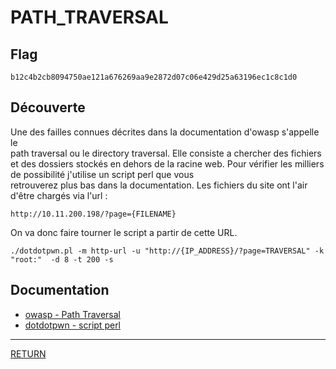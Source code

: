 # PATH_TRAVERSAL

## Flag
```
b12c4b2cb8094750ae121a676269aa9e2872d07c06e429d25a63196ec1c8c1d0
```

## Découverte

Une des failles connues décrites dans la documentation d'owasp s'appelle le \
path traversal ou le directory traversal. Elle consiste a chercher des fichiers \
et des dossiers stockés en dehors de la racine web.
Pour vérifier les milliers de possibilité j'utilise un script perl que vous \
retrouverez plus bas dans la documentation.
Les fichiers du site ont l'air d'être chargés via l'url :
```
http://10.11.200.198/?page={FILENAME}
```
On va donc faire tourner le script a partir de cette URL.
```
./dotdotpwn.pl -m http-url -u "http://{IP_ADDRESS}/?page=TRAVERSAL" -k "root:"  -d 8 -t 200 -s
```

## Documentation
- [owasp - Path Traversal](https://owasp.org/www-community/attacks/Path_Traversal)
- [dotdotpwn - script perl](https://github.com/wireghoul/dotdotpwn)

---

[RETURN](https://github.com/jlange91/darkly)
